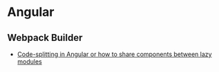 # Angular

## Webpack Builder

- [Code-splitting in Angular or how to share components between lazy modules](https://medium.com/angular-in-depth/angular-code-splitting-or-how-to-share-components-between-lazy-modules-432c755e389c)

